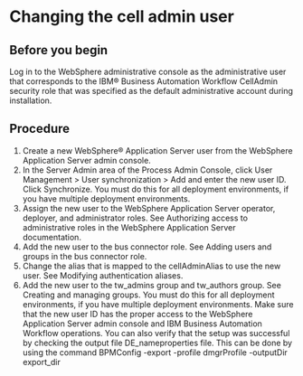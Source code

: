 # Changing the cell admin user

## Before you begin

Log in to the WebSphere administrative console as the
administrative user that corresponds to the IBM® Business Automation Workflow CellAdmin security
role that was specified as the default administrative account during
installation.

## Procedure

1. Create a new WebSphere® Application
Server user from the WebSphere Application
Server admin console.
2. In the Server Admin area of the Process Admin Console,
click User Management > User
synchronization > Add and
enter the new user ID. Click Synchronize. You
must do this for all deployment environments, if you have multiple
deployment environments.
3. Assign the new user to the WebSphere Application
Server operator, deployer,
and administrator roles.  See Authorizing access to administrative roles in
the WebSphere Application
Server documentation.
4. Add the new user to the bus connector role. See Adding users and groups in the bus connector role.
5. Change the alias that is mapped to the cellAdminAlias to
use the new user. See Modifying authentication aliases.
6. Add the new user to the tw\_admins group
and tw\_authors group. See Creating and managing groups. You must do this for all deployment
environments, if you have multiple deployment environments. Make
sure that the new user ID has the proper access to the WebSphere Application
Server admin console and IBM Business Automation Workflow operations.
You can also verify that the setup was successful by checking the
output file DE\_nameproperties file. This can be
done by using the command BPMConfig -export -profile dmgrProfile -outputDir export\_dir
